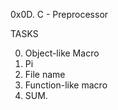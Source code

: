 0x0D. C - Preprocessor

TASKS

0. Object-like Macro
1. Pi
2. File name
3. Function-like macro
4. SUM.
